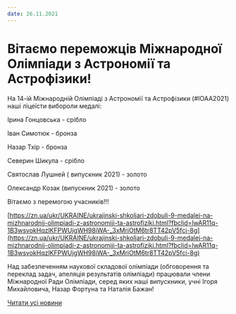 ```yaml
---
date: 26.11.2021
---
```

# Вітаємо переможців Міжнародної Олімпіади з Астрономії та Астрофізики!

На 14-ій Міжнародній Олімпіаді з Астрономії та Астрофізики (#IOAA2021) наші ліцеїсти вибороли медалі:

Ірина Гонцовська - срібло

Іван Симотюк - бронза

Назар Тхір - бронза

Северин Шикула - срібло

Святослав Лушней ( випускник 2021) - золото

Олександр Козак (випускник 2021) - золото

Вітаємо з перемогою учасників!!!

[https://zn.ua/ukr/UKRAINE/ukrajinski-shkoljari-zdobuli-9-medalej-na-mizhnarodnij-olimpiadi-z-astronomiji-ta-astrofiziki.html?fbclid=IwAR11q-1B3wsvokHqzlKFPWUjgWH98iWA-_3xMriOtM6tr8TT42pV5fci-8g](https://zn.ua/ukr/UKRAINE/ukrajinski-shkoljari-zdobuli-9-medalej-na-mizhnarodnij-olimpiadi-z-astronomiji-ta-astrofiziki.html?fbclid=IwAR11q-1B3wsvokHqzlKFPWUjgWH98iWA-_3xMriOtM6tr8TT42pV5fci-8g)

Над забезпеченням наукової складової олімпіади (обговорення та переклад задач, апеляція результатів олімпіади) працювали члени Міжнародної Ради Олімпіади, серед яких наші випускники, учні Ігоря Михайловича, Назар Фортуна та Наталія Бажан!

[Читати усі новини](/news)
